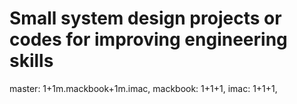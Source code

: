 # Small system design projects or  codes for improving engineering skills
master: 1+1m.mackbook+1m.imac,
mackbook: 1+1+1,
imac: 1+1+1,

